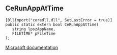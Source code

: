 ## CeRunAppAtTime

```
[DllImport("coredll.dll", SetLastError = true)]
public static extern bool CeRunAppAtTime(
   string lpszAppName,
   FILETIME* pFileTime
);
```

[Microsoft documentation](TODO)
